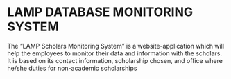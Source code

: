 # LAMP DATABASE MONITORING SYSTEM

The “LAMP Scholars Monitoring System” is a website-application which will help the employees to monitor their data and information with the scholars. It is based on its contact information, scholarship chosen, and office where he/she duties for non-academic scholarships
